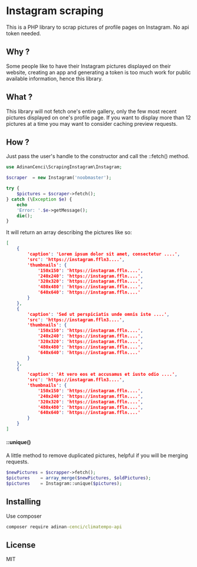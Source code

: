 # Instagram scraping

This is a PHP library to scrap pictures of profile pages on Instagram. No api token needed.

## Why ?

Some people like to have their Instagram pictures displayed on their website, creating an app and generating a token is too much work for public available information, hence this library.

## What ?

This library will not fetch one's entire gallery, only the few most recent pictures displayed on one's profile page. If you want to display more than 12 pictures at a time you may want to consider caching preview requests.

## How ?

Just pass the user's handle to the constructor and call the ::fetch() method.

```php
use AdinanCenci\ScrapingInstagram\Instagram;

$scraper  = new Instagram('noobmaster');

try {
    $pictures = $scraper->fetch();
} catch (\Exception $e) {
    echo 
    'Error: '.$e->getMessage();
    die();
}
```

It will return an array describing the pictures like so:

```json
[
    {
        'caption': 'Lorem ipsum dolor sit amet, consectetur ....',  
        'src': 'https://instagram.ffln3....', 
        'thumbnails': {
            '150x150': 'https://instagram.ffln....', 
            '240x240': 'https://instagram.ffln....', 
            '320x320': 'https://instagram.ffln....', 
            '480x480': 'https://instagram.ffln....', 
            '640x640': 'https://instagram.ffln....'
        }
    }, 
    {
        'caption': 'Sed ut perspiciatis unde omnis iste ....', 
        'src': 'https://instagram.ffln3....', 
        'thumbnails': {
            '150x150': 'https://instagram.ffln....', 
            '240x240': 'https://instagram.ffln....', 
            '320x320': 'https://instagram.ffln....', 
            '480x480': 'https://instagram.ffln....', 
            '640x640': 'https://instagram.ffln....'
        }
    },
    {
        'caption': 'At vero eos et accusamus et iusto odio ....', 
        'src': 'https://instagram.ffln3....', 
        'thumbnails': {
            '150x150': 'https://instagram.ffln....', 
            '240x240': 'https://instagram.ffln....', 
            '320x320': 'https://instagram.ffln....', 
            '480x480': 'https://instagram.ffln....', 
            '640x640': 'https://instagram.ffln....'
        }
    }
]
```

#### ::unique()

A little method to remove duplicated pictures, helpful if you will be merging requests.

```php
$newPictures = $scrapper->fetch();
$pictures    = array_merge($newPictures, $oldPictures);
$pictures    = Instagram::unique($pictures);
```

## Installing

Use composer

```cmd
composer require adinan-cenci/climatempo-api
```

## License

MIT